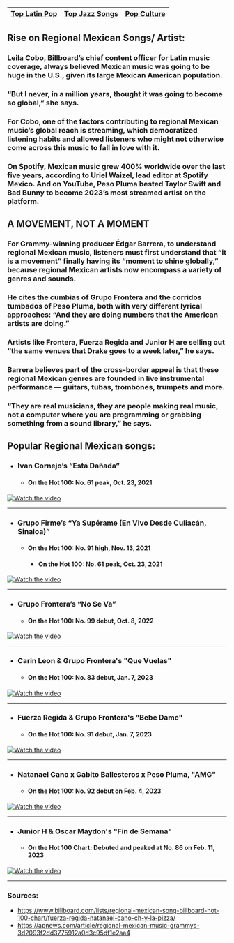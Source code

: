 | [ Top Latin Pop](popLatinPop.md) | [ Top Jazz Songs](topJazz.md) | [Pop Culture](pop-culture.md) |
| ---------- | --------- | -------- |

## Rise on Regional Mexican Songs/ Artist:
### Leila Cobo, Billboard’s chief content officer for Latin music coverage, always believed Mexican music was going to be huge in the U.S., given its large Mexican American population.

### “But I never, in a million years, thought it was going to become so global,” she says.

### For Cobo, one of the factors contributing to regional Mexican music’s global reach is streaming, which democratized listening habits and allowed listeners who might not otherwise come across this music to fall in love with it.

### On Spotify, Mexican music grew 400% worldwide over the last five years, according to Uriel Waizel, lead editor at Spotify Mexico. And on YouTube, Peso Pluma bested Taylor Swift and Bad Bunny to become 2023’s most streamed artist on the platform.

## A MOVEMENT, NOT A MOMENT
### For Grammy-winning producer Édgar Barrera, to understand regional Mexican music, listeners must first understand that “it is a movement” finally having its “moment to shine globally,” because regional Mexican artists now encompass a variety of genres and sounds.

### He cites the cumbias of Grupo Frontera and the corridos tumbados of Peso Pluma, both with very different lyrical approaches: “And they are doing numbers that the American artists are doing.”

### Artists like Frontera, Fuerza Regida and Junior H are selling out “the same venues that Drake goes to a week later,” he says.

### Barrera believes part of the cross-border appeal is that these regional Mexican genres are founded in live instrumental performance — guitars, tubas, trombones, trumpets and more.

### “They are real musicians, they are people making real music, not a computer where you are programming or grabbing something from a sound library,” he says.

## Popular Regional Mexican songs:
- ### Ivan Cornejo’s “Está Dañada”
    - #### On the Hot 100: No. 61 peak, Oct. 23, 2021
[![Watch the video](ivanCornejo.webp)](https://www.youtube.com/watch?v=OdDzZvwUmJE)

---

- ### Grupo Firme’s “Ya Supérame (En Vivo Desde Culiacán, Sinaloa)”
    - #### On the Hot 100: No. 91 high, Nov. 13, 2021
        - #### On the Hot 100: No. 61 peak, Oct. 23, 2021
[![Watch the video](grupoFirme.webp)](https://www.youtube.com/watch?v=wLrtHQSDPys)

--- 
- ### Grupo Frontera’s “No Se Va”
    - #### On the Hot 100: No. 99 debut, Oct. 8, 2022
[![Watch the video](grupoFrontera2.webp)](https://www.youtube.com/watch?v=VtKcDwz6hiM)

---

- ### Carin Leon & Grupo Frontera's "Que Vuelas"
    - #### On the Hot 100: No. 83 debut, Jan. 7, 2023
[![Watch the video](carinleon.webp)](https://www.youtube.com/watch?v=gG3516BF5_w)

---

- ### Fuerza Regida & Grupo Frontera's "Bebe Dame"
    - #### On the Hot 100: No. 91 debut, Jan. 7, 2023
[![Watch the video](fuerzaRegida.webp)](https://www.youtube.com/watch?v=Oie--p6YqJo)

---

- ### Natanael Cano x Gabito Ballesteros x Peso Pluma, "AMG"
    - #### On the Hot 100: No. 92 debut on Feb. 4, 2023
[![Watch the video](natanaelcano.webp)](https://www.youtube.com/watch?v=DWRj2BB8YHs)

---

- ### Junior H & Oscar Maydon's "Fin de Semana"
    - #### On the Hot 100 Chart: Debuted and peaked at No. 86 on Feb. 11, 2023
[![Watch the video](juniorh2.webp)](https://www.youtube.com/watch?v=DWRj2BB8YHs)

---

### Sources:
- https://www.billboard.com/lists/regional-mexican-song-billboard-hot-100-chart/fuerza-regida-natanael-cano-ch-y-la-pizza/
- https://apnews.com/article/regional-mexican-music-grammys-3d2093f2dd3775912a0d3c95df1e2aa4
